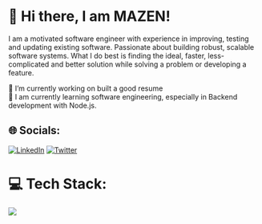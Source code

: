 # 💫 Hi there, I am MAZEN!
I am a motivated software engineer with experience in improving, testing and updating existing software. Passionate about building robust, scalable software systems. What I do best is finding the ideal, faster, less-complicated and better solution while solving a problem or developing a feature.

🔭 I’m currently working on built a good resume
<br>🌱 I am currently learning software engineering, especially in Backend development with Node.js. <br>


## 🌐 Socials:
 [![LinkedIn](https://img.shields.io/badge/LinkedIn-%230077B5.svg?logo=linkedin&logoColor=white)](https://linkedin.com/in/https://www.linkedin.com/in/mazen-mohamed-b55294230)  [![Twitter](https://img.shields.io/badge/Twitter-%231DA1F2.svg?logo=Twitter&logoColor=white)](https://twitter.com/https://twitter.com/____Mazen?t=1LP8hP8VMxgm1oXSQYmQUw&s=09) 

# 💻 Tech Stack:
<p align="left">
  <a href="https://skillicons.dev">
    <img src="https://skillicons.dev/icons?i=nodejs,git,js,express,ts,nestjs,graphql,postgres,prisma,sequelize,mongodb,rabbitmq,redis,kubernetes,docker" />
  </a>
</p>

<!-- Proudly created with GPRM ( https://gprm.itsvg.in ) -->
